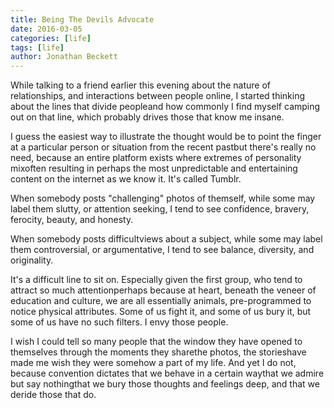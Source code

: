 ```yaml
---
title: Being The Devils Advocate
date: 2016-03-05
categories: [life]
tags: [life]
author: Jonathan Beckett
---
```


While talking to a friend earlier this evening about the nature of relationships, and interactions between people online, I started thinking about the lines that divide peopleand how commonly I find myself camping out on that line, which probably drives those that know me insane.

I guess the easiest way to illustrate the thought would be to point the finger at a particular person or situation from the recent pastbut there's really no need, because an entire platform exists where extremes of personality mixoften resulting in perhaps the most unpredictable and entertaining content on the internet as we know it. It's called Tumblr.

When somebody posts "challenging" photos of themself, while some may label them slutty, or attention seeking, I tend to see confidence, bravery, ferocity, beauty, and honesty.

When somebody posts difficultviews about a subject, while some may label them controversial, or argumentative, I tend to see balance, diversity, and originality.

It's a difficult line to sit on. Especially given the first group, who tend to attract so much attentionperhaps because at heart, beneath the veneer of education and culture, we are all essentially animals, pre-programmed to notice physical attributes. Some of us fight it, and some of us bury it, but some of us have no such filters. I envy those people.

I wish I could tell so many people that the window they have opened to themselves through the moments they sharethe photos, the storieshave made me wish they were somehow a part of my life. And yet I do not, because convention dictates that we behave in a certain waythat we admire but say nothingthat we bury those thoughts and feelings deep, and that we deride those that do.